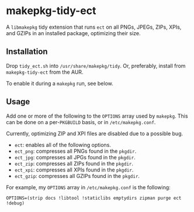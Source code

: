makepkg-tidy-ect
===

A `libmakepkg` tidy extension that runs `ect` on all PNGs, JPEGs, ZIPs, XPIs,
and GZIPs in an installed package, optimizing their size.

## Installation
Drop `tidy_ect.sh` into `/usr/share/makepkg/tidy`.
Or, preferably, install from `makepkg-tidy-ect` from the AUR.

To enable it during a `makepkg` run, see below.

## Usage
Add one or more of the following to the `OPTIONS` array used by `makepkg`.
This can be done on a per-`PKGBUILD` basis, or in `/etc/makepkg.conf`.

Currently, optimizing ZIP and XPI files are disabled due to a possible
bug.

- `ect`: enables all of the following options.
- `ect_png`: compresses all PNGs found in the `pkgdir`.
- `ect_jpg`: compresses all JPGs found in the `pkgdir`.
- `ect_zip`: compresses all ZIPs found in the `pkgdir`.
- `ect_xpi`: compresses all XPIs found in the `pkgdir`.
- `ect_gzip`: compresses all GZIPs found in the `pkgdir`.

For example, my `OPTIONS` array in `/etc/makepkg.conf` is the following:

```
OPTIONS=(strip docs !libtool !staticlibs emptydirs zipman purge ect !debug)
```
